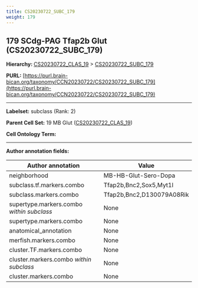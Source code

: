 ```yaml
---
title: CS20230722_SUBC_179
weight: 179
---
```

## 179 SCdg-PAG Tfap2b Glut (CS20230722_SUBC_179)
<b>Hierarchy: </b>
[CS20230722_CLAS_19](../CS20230722_CLAS_19) >
[CS20230722_SUBC_179](../CS20230722_SUBC_179)

**PURL:** [https://purl.brain-bican.org/taxonomy/CCN20230722/CS20230722_SUBC_179](https://purl.brain-bican.org/taxonomy/CCN20230722/CS20230722_SUBC_179)

---


**Labelset:** subclass (Rank: 2)

**Parent Cell Set:** 19 MB Glut ([CS20230722_CLAS_19](../CS20230722_CLAS_19))



**Cell Ontology Term:** 

[MARKER GENES.]: #


---

[TRANSFERRED ANNOTATIONS.]: #


[AUTHOR ANNOTATION FIELDS.]: #


**Author annotation fields:**

| Author annotation | Value |
|-------------------|-------|
|neighborhood|MB-HB-Glut-Sero-Dopa|
|subclass.tf.markers.combo|Tfap2b,Bnc2,Sox5,Myt1l|
|subclass.markers.combo|Tfap2b,Bnc2,D130079A08Rik|
|supertype.markers.combo _within subclass_|None|
|supertype.markers.combo|None|
|anatomical_annotation|None|
|merfish.markers.combo|None|
|cluster.TF.markers.combo|None|
|cluster.markers.combo _within subclass_|None|
|cluster.markers.combo|None|
